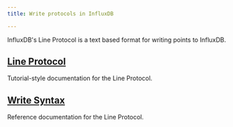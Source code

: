 ```yaml
---
title: Write protocols in InfluxDB

---
```


InfluxDB's Line Protocol is a text based format for writing points to InfluxDB.

## [Line Protocol](/influxdb/v1.5/write_protocols/line_protocol_tutorial/)

Tutorial-style documentation for the Line Protocol.

## [Write Syntax](/influxdb/v1.5/write_protocols/line_protocol_reference/)

Reference documentation for the Line Protocol.
